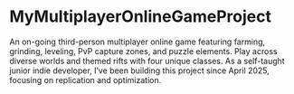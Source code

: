 # MyMultiplayerOnlineGameProject
An on-going third-person multiplayer online game featuring farming, grinding, leveling, PvP capture zones, and puzzle elements. Play across diverse worlds and themed rifts with four unique classes. As a self-taught junior indie developer, I’ve been building this project since April 2025, focusing on replication and optimization.
